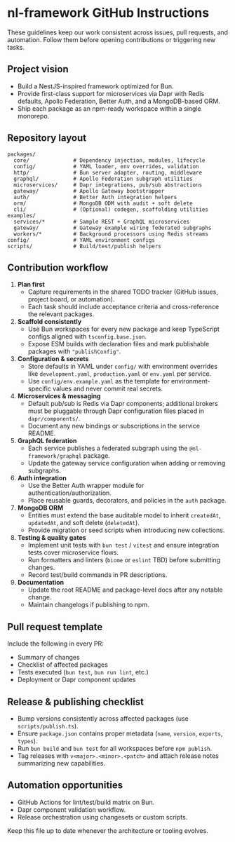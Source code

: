 # nl-framework GitHub Instructions

These guidelines keep our work consistent across issues, pull requests, and automation. Follow them before opening contributions or triggering new tasks.

## Project vision
- Build a NestJS-inspired framework optimized for Bun.
- Provide first-class support for microservices via Dapr with Redis defaults, Apollo Federation, Better Auth, and a MongoDB-based ORM.
- Ship each package as an npm-ready workspace within a single monorepo.

## Repository layout
```
packages/
  core/              # Dependency injection, modules, lifecycle
  config/            # YAML loader, env overrides, validation
  http/              # Bun server adapter, routing, middleware
  graphql/           # Apollo Federation subgraph utilities
  microservices/     # Dapr integrations, pub/sub abstractions
  gateway/           # Apollo Gateway bootstrapper
  auth/              # Better Auth integration helpers
  orm/               # MongoDB ODM with audit + soft delete
  cli/               # (Optional) codegen, scaffolding utilities
examples/
  services/*         # Sample REST + GraphQL microservices
  gateway/           # Gateway example wiring federated subgraphs
  workers/*          # Background processors using Redis streams
config/              # YAML environment configs
scripts/             # Build/test/publish helpers
```

## Contribution workflow
1. **Plan first**
   - Capture requirements in the shared TODO tracker (GitHub issues, project board, or automation).
   - Each task should include acceptance criteria and cross-reference the relevant packages.
2. **Scaffold consistently**
   - Use Bun workspaces for every new package and keep TypeScript configs aligned with `tsconfig.base.json`.
   - Expose ESM builds with declaration files and mark publishable packages with `"publishConfig"`.
3. **Configuration & secrets**
   - Store defaults in YAML under `config/` with environment overrides like `development.yaml`, `production.yaml` or `env.yaml` per service.
   - Use `config/env.example.yaml` as the template for environment-specific values and never commit real secrets.
4. **Microservices & messaging**
   - Default pub/sub is Redis via Dapr components; additional brokers must be pluggable through Dapr configuration files placed in `dapr/components/`.
   - Document any new bindings or subscriptions in the service README.
5. **GraphQL federation**
   - Each service publishes a federated subgraph using the `@nl-framework/graphql` package.
   - Update the gateway service configuration when adding or removing subgraphs.
6. **Auth integration**
   - Use the Better Auth wrapper module for authentication/authorization.
   - Place reusable guards, decorators, and policies in the `auth` package.
7. **MongoDB ORM**
   - Entities must extend the base auditable model to inherit `createdAt`, `updatedAt`, and soft delete (`deletedAt`).
   - Provide migration or seed scripts when introducing new collections.
8. **Testing & quality gates**
   - Implement unit tests with `bun test` / `vitest` and ensure integration tests cover microservice flows.
   - Run formatters and linters (`biome` or `eslint` TBD) before submitting changes.
   - Record test/build commands in PR descriptions.
9. **Documentation**
   - Update the root README and package-level docs after any notable change.
   - Maintain changelogs if publishing to npm.

## Pull request template
Include the following in every PR:
- Summary of changes
- Checklist of affected packages
- Tests executed (`bun test`, `bun run lint`, etc.)
- Deployment or Dapr component updates

## Release & publishing checklist
- Bump versions consistently across affected packages (use `scripts/publish.ts`).
- Ensure `package.json` contains proper metadata (`name`, `version`, `exports`, `types`).
- Run `bun build` and `bun test` for all workspaces before `npm publish`.
- Tag releases with `v<major>.<minor>.<patch>` and attach release notes summarizing new capabilities.

## Automation opportunities
- GitHub Actions for lint/test/build matrix on Bun.
- Dapr component validation workflow.
- Release orchestration using changesets or custom scripts.

Keep this file up to date whenever the architecture or tooling evolves.